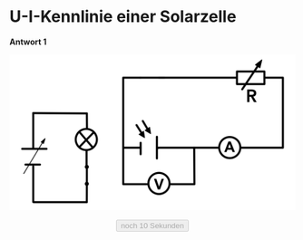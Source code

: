 # U-I-Kennlinie einer Solarzelle

**Antwort 1**

![Skizze](./Bilder/Antwort1.jpg "Skizze")

<div align="center">
  <form name="Eingabe">
    <input name="button1" value="noch 10 Sekunden" disabled="disabled" onClick="location.href='hilfe2.html';" type="button">
  </form>
</div>

<script>
function Buttontext(sek) {
    if (sek > 0) {
        document.Eingabe.button1.value = "noch " + sek + " Sekunden";
    } else {
        document.Eingabe.button1.value = "Hilfe 1 ist bereit!";
        document.Eingabe.button1.disabled = false;
    }
}

window.setTimeout("Buttontext(9);", 1000);
window.setTimeout("Buttontext(8);", 2000);
window.setTimeout("Buttontext(7);", 3000);
window.setTimeout("Buttontext(6);", 4000);
window.setTimeout("Buttontext(5);", 5000);
window.setTimeout("Buttontext(4);", 6000);
window.setTimeout("Buttontext(3);", 7000);
window.setTimeout("Buttontext(2);", 8000);
window.setTimeout("Buttontext(1);", 9000);
window.setTimeout("Buttontext(0);", 10000);
</script>
